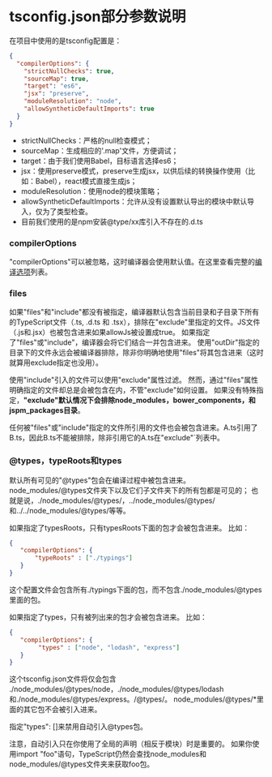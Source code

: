 # tsconfig.json部分参数说明

在项目中使用的是tsconfig配置是：
```json
{
  "compilerOptions": {
    "strictNullChecks": true,
    "sourceMap": true,
    "target": "es6",
    "jsx": "preserve",
    "moduleResolution": "node",
    "allowSyntheticDefaultImports": true
  }
}
```

* strictNullChecks：严格的null检查模式；
* sourceMap：生成相应的'.map'文件，方便调试；
* target：由于我们使用Babel，目标语言选择es6；
* jsx：使用preserve模式，preserve生成jsx，以供后续的转换操作使用（比如：Babel），react模式直接生成js；
* moduleResolution：使用node的模块策略；
* allowSyntheticDefaultImports：允许从没有设置默认导出的模块中默认导入，仅为了类型检查。
* 目前我们使用的是npm安装@type/xx库引入不存在的.d.ts

### compilerOptions
"compilerOptions"可以被忽略，这时编译器会使用默认值。在这里查看完整的[编译选项](/compilerOptions.md)列表。

### files
如果"files"和"include"都没有被指定，编译器默认包含当前目录和子目录下所有的TypeScript文件（.ts, .d.ts 和 .tsx），排除在"exclude"里指定的文件。JS文件（.js和.jsx）也被包含进来如果allowJs被设置成true。 如果指定了"files"或"include"，编译器会将它们结合一并包含进来。 使用"outDir"指定的目录下的文件永远会被编译器排除，除非你明确地使用"files"将其包含进来（这时就算用exclude指定也没用）。

使用"include"引入的文件可以使用"exclude"属性过滤。 然而，通过"files"属性明确指定的文件却总是会被包含在内，不管"exclude"如何设置。 如果没有特殊指定，**"exclude"默认情况下会排除node_modules，bower_components，和jspm_packages目录**。

任何被"files"或"include"指定的文件所引用的文件也会被包含进来。A.ts引用了B.ts，因此B.ts不能被排除，除非引用它的A.ts在"exclude"`列表中。


### @types，typeRoots和types

默认所有可见的"@types"包会在编译过程中被包含进来。 node_modules/@types文件夹下以及它们子文件夹下的所有包都是可见的； 也就是说，./node_modules/@types/，../node_modules/@types/和../../node_modules/@types/等等。

如果指定了typesRoots，只有typesRoots下面的包才会被包含进来。 比如：
```json
{
   "compilerOptions": {
       "typeRoots" : ["./typings"]
   }
}
```
这个配置文件会包含所有./typings下面的包，而不包含./node_modules/@types里面的包。

如果指定了types，只有被列出来的包才会被包含进来。 比如：
```json
{
   "compilerOptions": {
        "types" : ["node", "lodash", "express"]
   }
}
```
这个tsconfig.json文件将仅会包含 ./node_modules/@types/node，./node_modules/@types/lodash和./node_modules/@types/express。/@types/。 node_modules/@types/*里面的其它包不会被引入进来。

指定"types": []来禁用自动引入@types包。

注意，自动引入只在你使用了全局的声明（相反于模块）时是重要的。 如果你使用import "foo"语句，TypeScript仍然会查找node_modules和node_modules/@types文件夹来获取foo包。